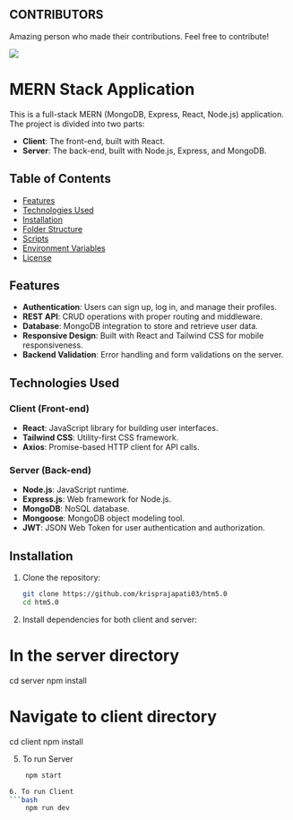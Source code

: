 ## CONTRIBUTORS
Amazing person who made their contributions. Feel free to contribute!

<a href="https://github.com/krisprajapati03/htm5.0/graphs/contributors">
  <img src="https://contrib.rocks/image?repo=krisprajapati03/htm5.0" />
</a>

# MERN Stack Application

This is a full-stack MERN (MongoDB, Express, React, Node.js) application. The project is divided into two parts:

- **Client**: The front-end, built with React.
- **Server**: The back-end, built with Node.js, Express, and MongoDB.

## Table of Contents

- [Features](#features)
- [Technologies Used](#technologies-used)
- [Installation](#installation)
- [Folder Structure](#folder-structure)
- [Scripts](#scripts)
- [Environment Variables](#environment-variables)
- [License](#license)

## Features

- **Authentication**: Users can sign up, log in, and manage their profiles.
- **REST API**: CRUD operations with proper routing and middleware.
- **Database**: MongoDB integration to store and retrieve user data.
- **Responsive Design**: Built with React and Tailwind CSS for mobile responsiveness.
- **Backend Validation**: Error handling and form validations on the server.

## Technologies Used

### Client (Front-end)
- **React**: JavaScript library for building user interfaces.
- **Tailwind CSS**: Utility-first CSS framework.
- **Axios**: Promise-based HTTP client for API calls.

### Server (Back-end)
- **Node.js**: JavaScript runtime.
- **Express.js**: Web framework for Node.js.
- **MongoDB**: NoSQL database.
- **Mongoose**: MongoDB object modeling tool.
- **JWT**: JSON Web Token for user authentication and authorization.

## Installation

1. Clone the repository:

   ```bash
   git clone https://github.com/krisprajapati03/htm5.0
   cd htm5.0

2. Install dependencies for both client and server:

# In the server directory
cd server
npm install

# Navigate to client directory
cd client
npm install


5. To run Server
  ```bash
      npm start        

6. To run Client
  ```bash
      npm run dev       



